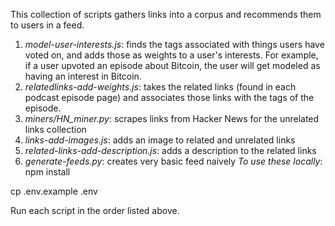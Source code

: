 This collection of scripts gathers links into a corpus and recommends them to users in a feed.

1. *model-user-interests.js*: finds the tags associated with things users have voted on, and adds those as weights to a user's interests. For example, if a user upvoted an episode about Bitcoin, the user will get modeled as having an interest in Bitcoin.
2. *relatedlinks-add-weights.js*: takes the related links (found in each podcast episode page) and associates those links with the tags of the episode.
3. *miners/HN_miner.py*: scrapes links from Hacker News for the unrelated links collection
4. *links-add-images.js*: adds an image to related and unrelated links
5. *related-links-add-description.js*: adds a description to the related links
6. *generate-feeds.py*: creates very basic feed naively
*To use these locally*:
npm install

cp .env.example .env

Run each script in the order listed above.
